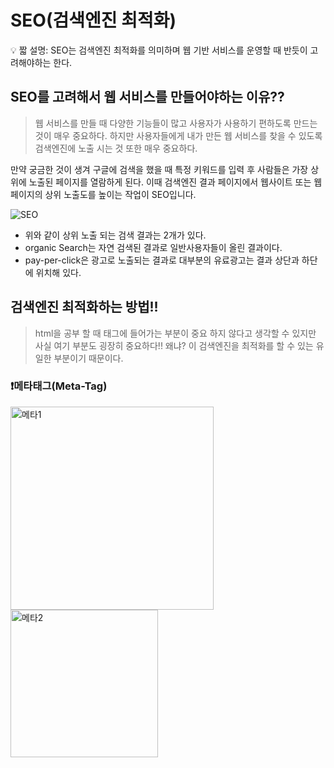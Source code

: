 # SEO(검색엔진 최적화)

<aside>
💡 짧 설명: SEO는 검색엔진 최적화를 의미하며 웹 기반 서비스를 운영할 때 반듯이 고려해야하는 한다.

</aside>

## SEO를 고려해서 웹 서비스를 만들어야하는 이유??

> 웹 서비스를 만들 때 다양한 기능들이 많고
사용자가 사용하기 편하도록 만드는 것이 매우 중요하다.
하지만 사용자들에게 내가 만든 웹 서비스를 찾을 수 있도록 검색엔진에 노출 시는 것 또한 매우 중요하다.
> 

만약 궁금한 것이 생겨 구글에 검색을 했을 때 특정 키워드를 입력 후 사람들은 가장 상위에 노출된 페이지를 열람하게 된다. 이때 검색엔진 결과 페이지에서 웹사이트 또는 웹페이지의 상위 노출도를 높이는 작업이 SEO입니다.

![SEO](https://github.com/AI-Expo-2023/Chromatica-Client-V1/assets/100929676/806be77b-c1f6-410a-97e6-2b7eaff0b835)

- 위와 같이 상위 노출 되는 검색 결과는 2개가 있다.
- organic Search는 자연 검색된 결과로 일반사용자들이 올린 결과이다.
- pay-per-click은 광고로 노출되는 결과로 대부분의 유료광고는 결과 상단과 하단에 위치해 있다.

## 검색엔진 최적화하는 방법!!

> html을 공부 할 때 <head>태그에 들어가는 부분이 중요 하지 않다고 생각할 수 있지만 사실 여기 부분도 굉장히 중요하다!! 왜냐? 이 검색엔진을 최적화를 할 수 있는 유일한 부분이기 때문이다.
> 

### ❗메타태그(Meta-Tag)

<img width="325" alt="메타1" src="https://github.com/AI-Expo-2023/Chromatica-Client-V1/assets/100929676/74df5a8d-aa03-432f-a9ab-2b412e962009">
<img width="236" alt="메타2" src="https://github.com/AI-Expo-2023/Chromatica-Client-V1/assets/100929676/28901409-1bea-4d2f-9102-2da89322317d">

**<title> 태그**

실제 구글이나 네이버 검색을 할 때 대부분 제목을 검색해 결과를 찾는 경우가 대다수 이며 검색 결과 또한 제목이 가장 크게 보이며 중요도가 굉장히 높다.

```jsx
<title>프론트엔드 강의 - 추천순 프론트엔드</title>
```

- 위 와 같은 방식으로 코드를 작성하며 title요소를 정의할 때는 너무 긴 텍스트를 사용하거나 모든 웹페이지의 title에 단일 제목을 사용하지 않도록 유의 해야한다.

**<description> 태그**

메타 태그중 title태그 만큼 중요한 태그이며 해당 웹페이지에 설명을 요약하여 한 두 줄의 문장을 의미한다. 대부분의 사용자는 디스크립션을 확인후 자신이 찾고 있던 정보가 담겨있는지 아닌지를 판단한다. 따라서 최대한 잘 읽히는 문장으로 작성해야한다.

<img width="621" alt="description" src="https://github.com/AI-Expo-2023/Chromatica-Client-V1/assets/100929676/ae64058d-44b3-42d8-b040-c0b8b027fa33">

```jsx
<meta content="오늘도 굉장히 힘들고 어썸한 수업을 듯고 계시는군요 히히" name="description">
```

**<robots>태그**

메타 태그 중 로봇 태그는 웹페이지 별 검색 로봇의 접근 여부를 설정할 때 사용한다. 일반적으로는 각 검색엔진에는 웹페이지를 크롤링하는 검색 로봇이있다. *여기서 크롤링의 의미는, 검색 로봇들이 내 웹페이지를 돌면서 데이터를 수집하는것을 의미한다.* 그리고 일반적으로는 검색 결과에 노출되는 콘텐츠들은 크롤링 과정과 색인 과정을 거친다.

하지만 로봇태그의 속성을 어떻게 정의하느냐에 따라 이 검색 로봇이 웹페이지를 크롤링하고 색인 할 수 있는 권한을 받거나 못 받을 수 도 있다.

```jsx
<meta content="noodp" name="robots">
```

**canonical 태그**

캐노니컬 태그는 여러 URL을 가진 웹페이지가있을 때, 해당 페이지의 대표 URL을 설정 할 수 있는 태그이다.

이뿐만이 아니라 한 페이지의 대표되는 URL을 지정함으로써, 검색 로봇이 웹페이지를 크롤링할 때 중복URL로 인한 페널티가 적용되게 하지 않게끔 도와준다.

```jsx
<link href="https://www.inflearn.com" rel="canonical">
```

**오픈 그래프(Open Graph) 태그**

오픈 그래프 태그는 웹페이지의 링크가 카카오톡이나 기타 SNS에서 공유될 때 어떻게 노출될지를 정의해주는 역할을 한다. 단순히 SNS에서만 효과적으로 전달 할 수 있는 것이 아닌 검색엔진 최적화 과정에서 해당 웹 페이지가 얼마나 공유되고있는지 파단하는 기준이 되어 검색 상위 노출을 위한 품질 평가에도 영향을 준다.

오픈 그래프 태그는 og:의 형태로 나타낸다.

```jsx
<meta property="og:url" content="https://www.inflearn.com/courses/it-programming/front-end">
<meta property="og:type" content="website">
<meta property="og:description" content="관심 있는 강의가 있다면 지금 당장 시작하세요! 인프런은 언제나 당신의 성장을 응원합니다. - 학습하기 | 인프런">
```

코드는 위와 같은 방식으로 작성한다.

- og:title: 웹페이지 제목
- og:description: 웹페이지 상세 설명
- og:image: 웹페이지 카드에 나타나는 썸네일
- og:type: 웹페이지 유형
- og:url: 웹페이지 주소